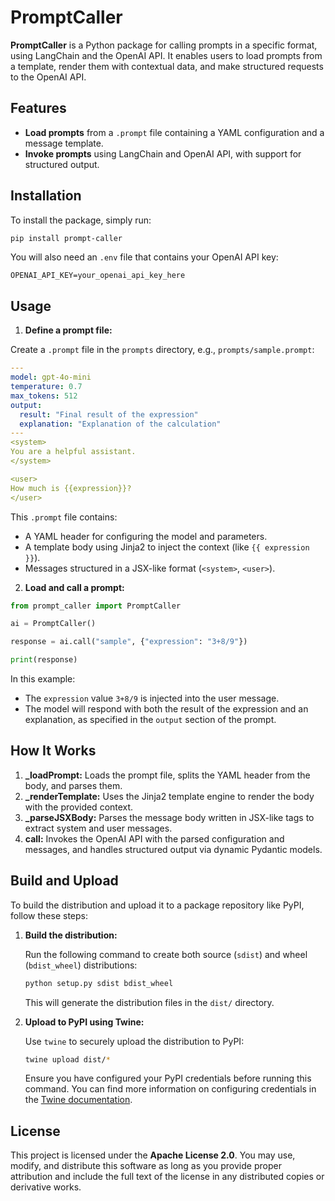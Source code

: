 # PromptCaller

**PromptCaller** is a Python package for calling prompts in a specific format, using LangChain and the OpenAI API. It enables users to load prompts from a template, render them with contextual data, and make structured requests to the OpenAI API.

## Features

- **Load prompts** from a `.prompt` file containing a YAML configuration and a message template.
- **Invoke prompts** using LangChain and OpenAI API, with support for structured output.

## Installation

To install the package, simply run:

```bash
pip install prompt-caller
```

You will also need an `.env` file that contains your OpenAI API key:

```
OPENAI_API_KEY=your_openai_api_key_here
```

## Usage

1. **Define a prompt file:**

Create a `.prompt` file in the `prompts` directory, e.g., `prompts/sample.prompt`:

```yaml
---
model: gpt-4o-mini
temperature: 0.7
max_tokens: 512
output:
  result: "Final result of the expression"
  explanation: "Explanation of the calculation"
---
<system>
You are a helpful assistant.
</system>

<user>
How much is {{expression}}?
</user>
```

This `.prompt` file contains:

- A YAML header for configuring the model and parameters.
- A template body using Jinja2 to inject the context (like `{{ expression }}`).
- Messages structured in a JSX-like format (`<system>`, `<user>`).

2. **Load and call a prompt:**

```python
from prompt_caller import PromptCaller

ai = PromptCaller()

response = ai.call("sample", {"expression": "3+8/9"})

print(response)
```

In this example:

- The `expression` value `3+8/9` is injected into the user message.
- The model will respond with both the result of the expression and an explanation, as specified in the `output` section of the prompt.

## How It Works

1. **\_loadPrompt:** Loads the prompt file, splits the YAML header from the body, and parses them.
2. **\_renderTemplate:** Uses the Jinja2 template engine to render the body with the provided context.
3. **\_parseJSXBody:** Parses the message body written in JSX-like tags to extract system and user messages.
4. **call:** Invokes the OpenAI API with the parsed configuration and messages, and handles structured output via dynamic Pydantic models.

## Build and Upload

To build the distribution and upload it to a package repository like PyPI, follow these steps:

1. **Build the distribution:**

   Run the following command to create both source (`sdist`) and wheel (`bdist_wheel`) distributions:

   ```bash
   python setup.py sdist bdist_wheel
   ```

   This will generate the distribution files in the `dist/` directory.

2. **Upload to PyPI using Twine:**

   Use `twine` to securely upload the distribution to PyPI:

   ```bash
   twine upload dist/*
   ```

   Ensure you have configured your PyPI credentials before running this command. You can find more information on configuring credentials in the [Twine documentation](https://twine.readthedocs.io/).

## License

This project is licensed under the **Apache License 2.0**. You may use, modify, and distribute this software as long as you provide proper attribution and include the full text of the license in any distributed copies or derivative works.
